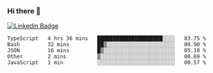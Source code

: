 ### Hi there 👋

[![Linkedin Badge](https://img.shields.io/badge/-Adroaldo%20Pagliari-6633cc?style=flat-square&logo=Linkedin&logoColor=white&link=https://www.linkedin.com/in/adroaldo-pagliari-5856363b/)](https://www.linkedin.com/in/adroaldo-pagliari-5856363b/)

<!--
**adroaldopagliari/adroaldopagliari** is a ✨ _special_ ✨ repository because its `README.md` (this file) appears on your GitHub profile.

Here are some ideas to get you started:

- 🔭 I’m currently working on ...
- 🌱 I’m currently learning ...
- 👯 I’m looking to collaborate on ...
- 🤔 I’m looking for help with ...
- 💬 Ask me about ...
- 📫 How to reach me: ...
- 😄 Pronouns: ...
- ⚡ Fun fact: ...
-->

<!--START_SECTION:waka-->
```text
TypeScript   4 hrs 36 mins   █████████████████████░░░░   83.75 % 
Bash         32 mins         ██▒░░░░░░░░░░░░░░░░░░░░░░   09.90 % 
JSON         16 mins         █▒░░░░░░░░░░░░░░░░░░░░░░░   05.10 % 
Other        2 mins          ▒░░░░░░░░░░░░░░░░░░░░░░░░   00.69 % 
JavaScript   1 min           ░░░░░░░░░░░░░░░░░░░░░░░░░   00.57 % 
```
<!--END_SECTION:waka-->
